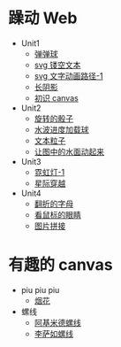 # 躁动 Web

-   Unit1
    -   [弹弹球](http://sukura9527.github.io/fancy-web/弹弹球)
    -   [svg 镂空文本](http://sukura9527.github.io/fancy-web/svg镂空文本)
    -   [svg 文字动画路径-1](http://sukura9527.github.io/fancy-web/svg文字动画路径-1)
    -   [长阴影](http://sukura9527.github.io/fancy-web/长阴影)
    -   [初识 canvas](http://sukura9527.github.io/fancy-web/初识canvas)
-   Unit2
    -   [旋转的骰子](http://sukura9527.github.io/fancy-web/旋转的骰子)
    -   [水波进度加载球](http://sukura9527.github.io/fancy-web/水波进度加载球)
    -   [文本粒子](http://sukura9527.github.io/fancy-web/文本粒子)
    -   [让图中的水面动起来](http://sukura9527.github.io/fancy-web/让图中的水面动起来)
-   Unit3
    -   [霓虹灯-1](http://sukura9527.github.io/fancy-web/霓虹灯-1)
    -   [星际穿越](http://sukura9527.github.io/fancy-web/星际穿越)
-   Unit4
    -   [翻折的字母](http://sukura9527.github.io/fancy-web/翻折的字母)
    -   [看鼠标的眼睛](http://sukura9527.github.io/fancy-web/看鼠标的眼睛)
    -   [图片拼接](http://sukura9527.github.io/fancy-web/图片拼接)

# 有趣的 canvas

-   piu piu piu
    -   [烟花](http://sukura9527.github.io/fancy-web/烟花)
-   螺线
    -   [阿基米德螺线](http://sukura9527.github.io/fancy-web/阿基米德螺线)
    -   [李萨如螺线](http://sukura9527.github.io/fancy-web/李萨如螺线)
